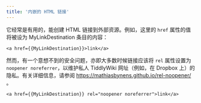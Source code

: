 ```yaml
---
title: '内嵌的 HTML 链接'
---
```


它经常是有用的，能创建 HTML 链接到外部资源。例如，这里的 `href` 属性的值将被设为 MyLinkDestination 条目的内容：

```
<a href={{MyLinkDestination}}>link</a>
```

然而，有一个意想不到的安全问题，亦即大多数时候链接应该将 `rel` 属性设置为 `noopener noreferrer`，以维护私人 TiddlyWiki 网址（例如，在 Dropbox 上）的隐私。有关详细信息，请参阅 <https://mathiasbynens.github.io/rel-noopener/> 。

```
<a href={{MyLinkDestination}} rel="noopener noreferrer">link</a>
```
